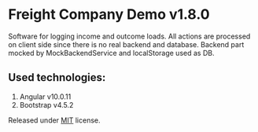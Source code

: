 Freight Company Demo v1.8.0
============================

Software for logging income and outcome loads. All actions are processed on client side since there is no real backend and database. Backend part mocked by MockBackendService and localStorage used as DB.

Used technologies:
------------------
1. Angular v10.0.11
1. Bootstrap v4.5.2

Released under [MIT](https://github.com/andrey1hub/freight-company-demo/blob/master/LICENSE.md) license.
